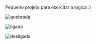 Pequeno projeto para exercitar a logica :)

![quebrada](https://github.com/ElanoSilva88/MiniProjeto-Lampada.js/assets/106767343/eae4b58b-9d82-4bfa-a315-cd7bd462fbf8)

![ligada](https://github.com/ElanoSilva88/MiniProjeto-Lampada.js/assets/106767343/88dd89ff-c5db-4552-8f8a-0abf6090c4b9)

![desligada](https://github.com/ElanoSilva88/MiniProjeto-Lampada.js/assets/106767343/8f7615ad-bfcd-4894-a15c-3a66071bc1c4)
